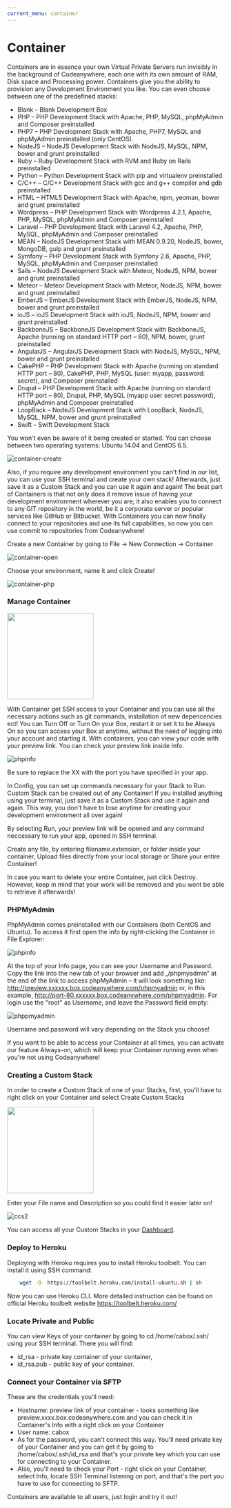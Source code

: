 ```yaml
---
current_menu: container
---
```


# Container

Containers are in essence your own Virtual Private Servers run invisibly in the background of Codeanywhere, each one with its own amount of RAM, Disk space and Processing power. Containers give you the ability to provision any Development Environment you like. You can even choose between one of the predefined stacks:

- Blank – Blank Development Box
- PHP – PHP Development Stack with Apache, PHP, MySQL, phpMyAdmin and Composer preinstalled
- PHP7 – PHP Development Stack with Apache, PHP7, MySQL and phpMyAdmin preinstalled (only CentOS).
- NodeJS – NodeJS Development Stack with NodeJS, MySQL, NPM, bower and grunt preinstalled
- Ruby – Ruby Development Stack with RVM and Ruby on Rails preinstalled
- Python – Python Development Stack with pip and virtualenv preinstalled
- C/C++ – C/C++ Development Stack with gcc and g++ compiler and gdb preinstalled
- HTML – HTML5 Development Stack with Apache, npm, yeoman, bower and  grunt preinstalled
- Wordpress – PHP Development Stack with Wordpress 4.2.1, Apache, PHP, MySQL, phpMyAdmin and Composer preinstalled
- Laravel – PHP Development Stack with Laravel 4.2, Apache, PHP, MySQL, phpMyAdmin and Composer preinstalled
- MEAN – NodeJS Development Stack with MEAN 0.9.20, NodeJS, bower, MongoDB, gulp and grunt preinstalled
- Symfony – PHP Development Stack with Symfony 2.6, Apache, PHP, MySQL, phpMyAdmin and Composer preinstalled
- Sails – NodeJS Development Stack with Meteor, NodeJS, NPM, bower and grunt preinstalled
- Meteor – Meteor Development Stack with Meteor, NodeJS, NPM, bower and grunt preinstalled
- EmberJS – EmberJS Development Stack with EmberJS, NodeJS, NPM, bower and grunt preinstalled
- ioJS – ioJS Development Stack with ioJS, NodeJS, NPM, bower and grunt preinstalled
- BackboneJS – BackboneJS Development Stack with BackboneJS, Apache (running on standard HTTP port – 80), NPM, bower, grunt preinstalled
- AngularJS – AngularJS Development Stack with NodeJS, MySQL, NPM, bower and grunt preinstalled
- CakePHP – PHP Development Stack with Apache (running on standard HTTP port – 80), CakePHP, PHP, MySQL (user: myapp, password: secret), and Composer preinstalled
- Drupal – PHP Development Stack with Apache (running on standard HTTP port – 80), Drupal, PHP, MySQL (myapp user secret password), phpMyAdmin and Composer preinstalled
- LoopBack – NodeJS Development Stack with LoopBack, NodeJS, MySQL, NPM, bower and grunt preinstalled
- Swift – Swift Development Stack 

You won't even be aware of it being created or started. You can choose between two operating systems: Ubuntu 14.04 and CentOS 6.5.

![container-create](images/container-create.png "container-create")


Also, if you require any development environment you can't find in our list, you can use your SSH terminal and create your own stack! Afterwards, just save it as a Custom Stack and you can use it again and again!
The best part of Containers is that not only does it remove issue of having your development environment wherever you are; it also enables you to connect to any GIT repository in the world, be it a corporate server or popular services like GitHub or Bitbucket. With Containers you can now finally connect to your repositories and use its full capabilities, so now you can use commit to repositories from Codeanywhere!

Create a new Container by going to File -> New Connection -> Container

![container-open](images/container-open.png "container-open")

Choose your environment, name it and click Create!

![container-php](images/container-php.png "container-php")

### Manage Container

<img src="images/container-manage.png" width="200" height="auto">


With Container get SSH access to your Container and you can use all the necessary actions such as git commands, installation of new depencencies ect! You can Turn Off or Turn On your Box, restart it or set it to be Always On so you can access your Box at anytime, without the need of logging into your account and starting it.
With containers, you can view your code with your preview link. You can check your preview link inside Info.
 
![phpinfo](images/container-info.png "container-info")

Be sure to replace the XX with the port you have specified in your app.

In Config, you can set up commands necessary for your Stack to Run. Custom Stack can be created out of any Container! If you installed anything using your terminal, just save it as a Custom Stack and use it again and again. This way, you don't have to lose anytime for creating your development environment all over again!

By selecting Run, your preview link will be opened and any command neccessary to run your app, opened in SSH terminal.

Create any file, by entering filename.extension, or folder inside your container, Upload files directly from your local storage or Share your entire Container!
 
In case you want to delete your entire Container, just click Destroy. However, keep in mind that your work will be removed and you wont be able to retrieve it afterwards!

### PHPMyAdmin

PhpMyAdmin comes preinstalled with our Containers (both CentOS and Ubuntu). To access it first open the info by right-clicking the Container in File Explorer:

![phpinfo](images/container-info.png "container-info")

At the top of your Info page, you can see your Username and Password. Copy the link into the new tab of your browser and add „/phpmyadmin“ at the end of the link to access phpMyAdmin – it will look something like: http://preview.xxxxxx.box.codeanywhere.com/phpmyadmin or, in this example, http://port-80.xxxxxx.box.codeanywhere.com/phpmyadmin. For login use the "root" as Username, and leave the Password field empty:
 
![phppmyadmin](images/phpmyadmin.png "phppmyadmin")

Username and password will vary depending on the Stack you choose!

If you want to be able to access your Container at all times, you can activate our feature Always-on, which will keep your Container running even when you're not using Codeanywhere!

### Creating a Custom Stack

In order to create a Custom Stack of one of your Stacks, first, you'll have to right click on your Container and select Create Custom Stacks

<img src="images/ccs1.png" width="200" height="auto">

Enter your File name and Description so you could find it easier later on!

![ccs2](images/ccs2.png "ccs2")

You can access all your Custom Stacks in your [Dashboard](https://codeanywhere.com/dashboard#custom-stacks).


### Deploy to Heroku

Deploying with Heroku requires you to install Heroku toolbelt. You can install it using SSH command:

```sh	
	wget -O- https://toolbelt.heroku.com/install-ubuntu.sh | sh
```

Now you can use Heroku CLI. More detailed instruction can be found on official Heroku toolbelt website https://toolbelt.heroku.com/


### Locate Private and Public

You can view Keys of your container by going to cd /home/cabox/.ssh/ using your SSH terminal. There you will find: 
- id_rsa - private key container of your container, 
- id_rsa.pub - public key of your container.


### Connect your Container via SFTP

These are the credentials you'll need: 
- Hostname: preview link of your container - looks something like preview.xxxx.box.codeanywhere.com and you can check it in Container's Info with a right click on your Container 
- User name: cabox 
- As for the password, you can't connect this way. You'll need private key of your Container and you can get it by going to /home/cabox/.ssh/id_rsa and that's your private key which you can use for connecting to your Container. 
- Also, you'll need to check your Port - right click on your Container, select Info, locate SSH Terminal listening on port, and that's the port you have to use for connecting to SFTP.

Containers are available to all users, just login and try it out!
